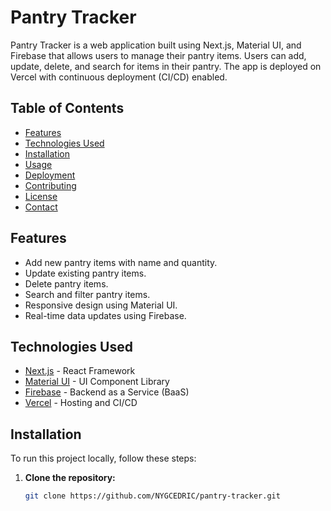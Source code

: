 # Pantry Tracker

Pantry Tracker is a web application built using Next.js, Material UI, and Firebase that allows users to manage their pantry items. Users can add, update, delete, and search for items in their pantry. The app is deployed on Vercel with continuous deployment (CI/CD) enabled.

## Table of Contents

- [Features](#features)
- [Technologies Used](#technologies-used)
- [Installation](#installation)
- [Usage](#usage)
- [Deployment](#deployment)
- [Contributing](#contributing)
- [License](#license)
- [Contact](#contact)

## Features

- Add new pantry items with name and quantity.
- Update existing pantry items.
- Delete pantry items.
- Search and filter pantry items.
- Responsive design using Material UI.
- Real-time data updates using Firebase.

## Technologies Used

- [Next.js](https://nextjs.org/) - React Framework
- [Material UI](https://mui.com/) - UI Component Library
- [Firebase](https://firebase.google.com/) - Backend as a Service (BaaS)
- [Vercel](https://vercel.com/) - Hosting and CI/CD

## Installation

To run this project locally, follow these steps:

1. **Clone the repository:**

   ```bash
   git clone https://github.com/NYGCEDRIC/pantry-tracker.git
